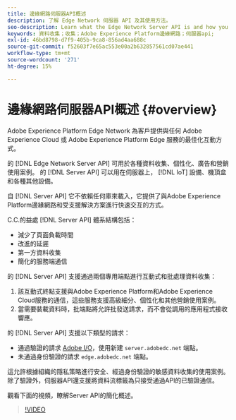 ```yaml
---
title: 邊緣網路伺服器API概述
description: 了解 Edge Network 伺服器 API 及其使用方法。
seo-description: Learn what the Edge Network Server API is and how you can use it.
keywords: 資料收集；收集；Adobe Experience Platform邊緣網路；伺服器api;
exl-id: 46bd8798-d7f9-405b-9ca8-856ad4aa688c
source-git-commit: f52603f7e65ac553e00a2b632857561cd07ae441
workflow-type: tm+mt
source-wordcount: '271'
ht-degree: 15%

---
```


# 邊緣網路伺服器API概述 {#overview}

Adobe Experience Platform Edge Network 為客戶提供與任何 Adobe Experience Cloud 或 Adobe Experience Platform Edge 服務的最佳化互動方式。

的 [!DNL Edge Network Server API] 可用於各種資料收集、個性化、廣告和營銷使用案例。 的 [!DNL Server API] 可以用在伺服器上， [!DNL IoT] 設備、機頂盒和各種其他設備。

自 [!DNL Server API] 它不依賴任何庫來載入，它提供了與Adobe Experience Platform邊緣網路和受支援解決方案進行快速交互的方式。

C.C.的益處 [!DNL Server API] 體系結構包括：

* 減少了頁面負載時間
* 改進的延遲
* 第一方資料收集
* 簡化的服務端通信

的 [!DNL Server API] 支援通過兩個專用端點進行互動式和批處理資料收集：

1. 該互動式終點支援與Adobe Experience Platform和Adobe Experience Cloud服務的通信，這些服務支援高級細分、個性化和其他營銷使用案例。
2. 當需要裝載資料時，批端點將允許批發送請求，而不會從調用的應用程式接收響應。

的 [!DNL Server API] 支援以下類型的請求：

* 通過驗證的請求 [Adobe I/O](https://developer.adobe.com/)，使用新建 `server.adobedc.net` 端點。
* 未通過身份驗證的請求 `edge.adobedc.net` 端點。

這允許根據組織的隱私策略進行安全、經過身份驗證的敏感資料收集的使用案例。 除了驗證外，伺服器API還支援將資料流標籤為只接受通過API的已驗證通信。

觀看下面的視頻，瞭解Server API的簡化概述。

>[!VIDEO](https://video.tv.adobe.com/v/341448/)

